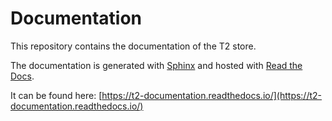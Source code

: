 # Documentation

This repository contains the documentation of the T2 store.

The documentation is generated with [Sphinx](https://www.sphinx-doc.org/en/master/) and hosted with [Read the Docs](https://docs.readthedocs.io/en/stable/#).

It can be found here: [https://t2-documentation.readthedocs.io/](https://t2-documentation.readthedocs.io/)
